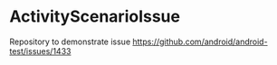 # ActivityScenarioIssue

Repository to demonstrate issue https://github.com/android/android-test/issues/1433
